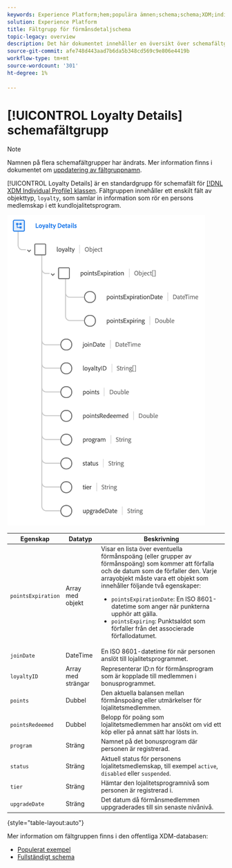```yaml
---
keywords: Experience Platform;hem;populära ämnen;schema;schema;XDM;individual profile;fields;schemas;schemas;loyalty details;Schema design;field group;Field group;
solution: Experience Platform
title: Fältgrupp för förmånsdetaljschema
topic-legacy: overview
description: Det här dokumentet innehåller en översikt över schemafältgruppen för bonusdetaljer.
source-git-commit: afe748d443aad7b6da5b348cd569c9e806e4419b
workflow-type: tm+mt
source-wordcount: '301'
ht-degree: 1%

---
```



# [!UICONTROL Loyalty Details] schemafältgrupp

>[!NOTE]
>
>Namnen på flera schemafältgrupper har ändrats. Mer information finns i dokumentet om [uppdatering av fältgruppnamn](../name-updates.md).

[!UICONTROL Loyalty Details] är en standardgrupp för schemafält för  [[!DNL XDM Individual Profile] klassen](../../classes/individual-profile.md). Fältgruppen innehåller ett enskilt fält av objekttyp, `loyalty`, som samlar in information som rör en persons medlemskap i ett kundlojalitetsprogram.

![](../../images/field-groups/loyalty-details.png)

| Egenskap | Datatyp | Beskrivning |
| --- | --- | --- |
| `pointsExpiration` | Array med objekt | Visar en lista över eventuella förmånspoäng (eller grupper av förmånspoäng) som kommer att förfalla och de datum som de förfaller den. Varje arrayobjekt måste vara ett objekt som innehåller följande två egenskaper: <ul><li>`pointsExpirationDate`: En ISO 8601-datetime som anger när punkterna upphör att gälla.</li><li>`pointsExpiring`: Punktsaldot som förfaller från det associerade förfallodatumet.</li></ul> |
| `joinDate` | DateTime | En ISO 8601-datetime för när personen anslöt till lojalitetsprogrammet. |
| `loyaltyID` | Array med strängar | Representerar ID:n för förmånsprogram som är kopplade till medlemmen i bonusprogrammet. |
| `points` | Dubbel | Den aktuella balansen mellan förmånspoäng eller utmärkelser för lojalitetsmedlemmen. |
| `pointsRedeemed` | Dubbel | Belopp för poäng som lojalitetsmedlemmen har ansökt om vid ett köp eller på annat sätt har lösts in. |
| `program` | Sträng | Namnet på det bonusprogram där personen är registrerad. |
| `status` | Sträng | Aktuell status för personens lojalitetsmedlemskap, till exempel `active`, `disabled` eller `suspended`. |
| `tier` | Sträng | Hämtar den lojalitetsprogramnivå som personen är registrerad i. |
| `upgradeDate` | Sträng | Det datum då förmånsmedlemmen uppgraderades till sin senaste nivånivå. |

{style=&quot;table-layout:auto&quot;}

Mer information om fältgruppen finns i den offentliga XDM-databasen:

* [Populerat exempel](https://github.com/adobe/xdm/blob/master/components/fieldgroups/profile/profile-loyalty-details.example.1.json)
* [Fullständigt schema](https://github.com/adobe/xdm/blob/master/components/fieldgroups/profile/profile-loyalty-details.schema.json)
